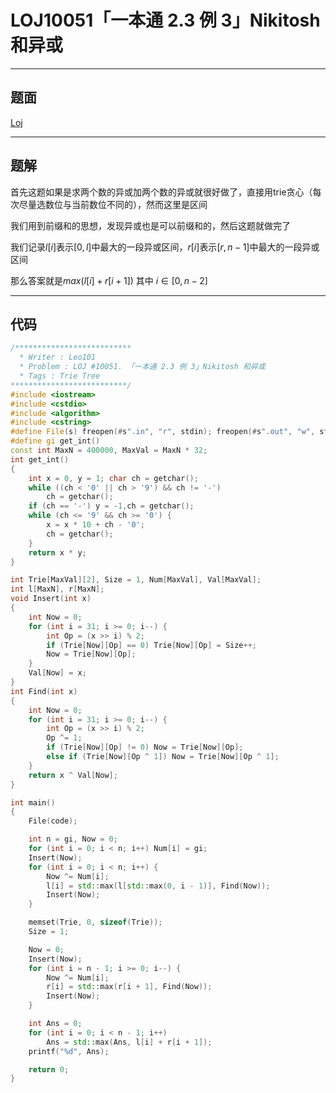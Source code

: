 # LOJ10051「一本通 2.3 例 3」Nikitosh 和异或

---

## 题面

[Loj](https://loj.ac/submission/254354)

---

## 题解

首先这题如果是求两个数的异或加两个数的异或就很好做了，直接用trie贪心（每次尽量选数位与当前数位不同的），然而这里是区间

我们用到前缀和的思想，发现异或也是可以前缀和的，然后这题就做完了

我们记录$l[i]$表示$[0, l]$中最大的一段异或区间，$r[i]$表示$[r, n - 1]$中最大的一段异或区间

那么答案就是$max(l[i] + r[i + 1])$ 其中 $i \in [0, n - 2]$

---

## 代码

```c++
/**************************
  * Writer : Leo101
  * Problem : LOJ #10051. 「一本通 2.3 例 3」Nikitosh 和异或
  * Tags : Trie Tree
**************************/
#include <iostream>
#include <cstdio>
#include <algorithm>
#include <cstring>
#define File(s) freopen(#s".in", "r", stdin); freopen(#s".out", "w", stdout)
#define gi get_int()
const int MaxN = 400000, MaxVal = MaxN * 32;
int get_int()
{
	int x = 0, y = 1; char ch = getchar();
	while ((ch < '0' || ch > '9') && ch != '-')
		ch = getchar();
	if (ch == '-') y = -1,ch = getchar();
	while (ch <= '9' && ch >= '0') {
		x = x * 10 + ch - '0';
		ch = getchar();
	}
	return x * y;
}

int Trie[MaxVal][2], Size = 1, Num[MaxVal], Val[MaxVal];
int l[MaxN], r[MaxN];
void Insert(int x)
{
	int Now = 0;
	for (int i = 31; i >= 0; i--) {
		int Op = (x >> i) % 2;
		if (Trie[Now][Op] == 0) Trie[Now][Op] = Size++;
		Now = Trie[Now][Op];
	}
	Val[Now] = x;
}
int Find(int x)
{
	int Now = 0;
	for (int i = 31; i >= 0; i--) {
		int Op = (x >> i) % 2;
		Op ^= 1;
		if (Trie[Now][Op] != 0) Now = Trie[Now][Op];
		else if (Trie[Now][Op ^ 1]) Now = Trie[Now][Op ^ 1];
	}
	return x ^ Val[Now];
}

int main()
{
	File(code);

	int n = gi, Now = 0;
	for (int i = 0; i < n; i++) Num[i] = gi;
	Insert(Now);
	for (int i = 0; i < n; i++) {
		Now ^= Num[i];
		l[i] = std::max(l[std::max(0, i - 1)], Find(Now));
		Insert(Now);
	}

	memset(Trie, 0, sizeof(Trie));
	Size = 1;

	Now = 0;
	Insert(Now);
	for (int i = n - 1; i >= 0; i--) {
		Now ^= Num[i];
		r[i] = std::max(r[i + 1], Find(Now));
		Insert(Now);
	}

	int Ans = 0;
	for (int i = 0; i < n - 1; i++) 
		Ans = std::max(Ans, l[i] + r[i + 1]);
	printf("%d", Ans);

	return 0;
}
```